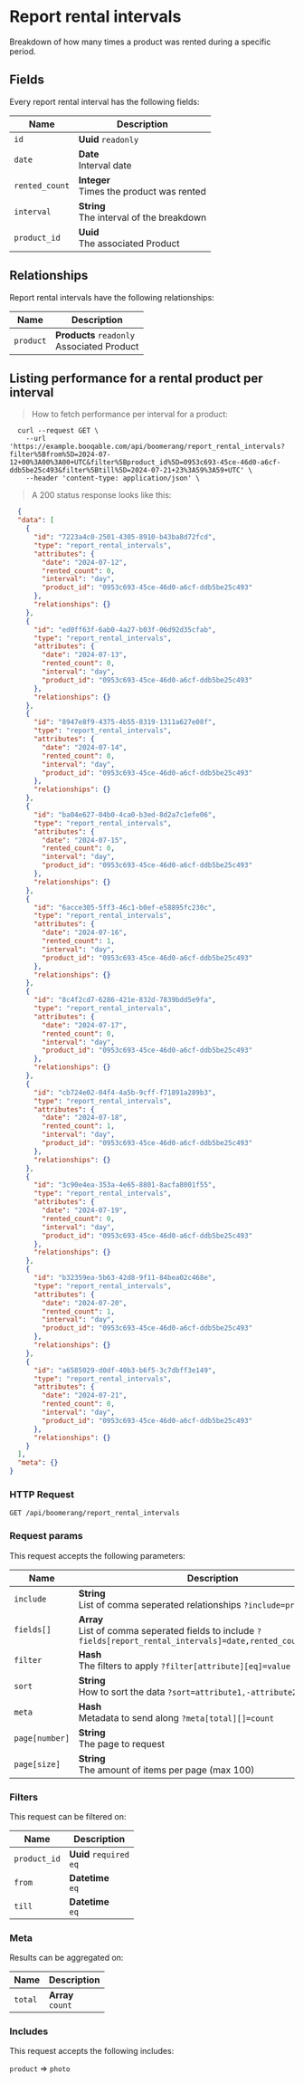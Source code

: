 # Report rental intervals

Breakdown of how many times a product was rented during a specific period.

## Fields
Every report rental interval has the following fields:

Name | Description
-- | --
`id` | **Uuid** `readonly`<br>
`date` | **Date** <br>Interval date
`rented_count` | **Integer** <br>Times the product was rented
`interval` | **String** <br>The interval of the breakdown
`product_id` | **Uuid** <br>The associated Product


## Relationships
Report rental intervals have the following relationships:

Name | Description
-- | --
`product` | **Products** `readonly`<br>Associated Product


## Listing performance for a rental product per interval



> How to fetch performance per interval for a product:

```shell
  curl --request GET \
    --url 'https://example.booqable.com/api/boomerang/report_rental_intervals?filter%5Bfrom%5D=2024-07-12+00%3A00%3A00+UTC&filter%5Bproduct_id%5D=0953c693-45ce-46d0-a6cf-ddb5be25c493&filter%5Btill%5D=2024-07-21+23%3A59%3A59+UTC' \
    --header 'content-type: application/json' \
```

> A 200 status response looks like this:

```json
  {
  "data": [
    {
      "id": "7223a4c0-2501-4305-8910-b43ba8d72fcd",
      "type": "report_rental_intervals",
      "attributes": {
        "date": "2024-07-12",
        "rented_count": 0,
        "interval": "day",
        "product_id": "0953c693-45ce-46d0-a6cf-ddb5be25c493"
      },
      "relationships": {}
    },
    {
      "id": "ed0ff63f-6ab0-4a27-b03f-06d92d35cfab",
      "type": "report_rental_intervals",
      "attributes": {
        "date": "2024-07-13",
        "rented_count": 0,
        "interval": "day",
        "product_id": "0953c693-45ce-46d0-a6cf-ddb5be25c493"
      },
      "relationships": {}
    },
    {
      "id": "8947e8f9-4375-4b55-8319-1311a627e08f",
      "type": "report_rental_intervals",
      "attributes": {
        "date": "2024-07-14",
        "rented_count": 0,
        "interval": "day",
        "product_id": "0953c693-45ce-46d0-a6cf-ddb5be25c493"
      },
      "relationships": {}
    },
    {
      "id": "ba04e627-04b0-4ca0-b3ed-8d2a7c1efe06",
      "type": "report_rental_intervals",
      "attributes": {
        "date": "2024-07-15",
        "rented_count": 0,
        "interval": "day",
        "product_id": "0953c693-45ce-46d0-a6cf-ddb5be25c493"
      },
      "relationships": {}
    },
    {
      "id": "6acce305-5ff3-46c1-b0ef-e58895fc230c",
      "type": "report_rental_intervals",
      "attributes": {
        "date": "2024-07-16",
        "rented_count": 1,
        "interval": "day",
        "product_id": "0953c693-45ce-46d0-a6cf-ddb5be25c493"
      },
      "relationships": {}
    },
    {
      "id": "8c4f2cd7-6286-421e-832d-7839bdd5e9fa",
      "type": "report_rental_intervals",
      "attributes": {
        "date": "2024-07-17",
        "rented_count": 0,
        "interval": "day",
        "product_id": "0953c693-45ce-46d0-a6cf-ddb5be25c493"
      },
      "relationships": {}
    },
    {
      "id": "cb724e02-04f4-4a5b-9cff-f71891a289b3",
      "type": "report_rental_intervals",
      "attributes": {
        "date": "2024-07-18",
        "rented_count": 1,
        "interval": "day",
        "product_id": "0953c693-45ce-46d0-a6cf-ddb5be25c493"
      },
      "relationships": {}
    },
    {
      "id": "3c90e4ea-353a-4e65-8801-8acfa8001f55",
      "type": "report_rental_intervals",
      "attributes": {
        "date": "2024-07-19",
        "rented_count": 0,
        "interval": "day",
        "product_id": "0953c693-45ce-46d0-a6cf-ddb5be25c493"
      },
      "relationships": {}
    },
    {
      "id": "b32359ea-5b63-42d8-9f11-84bea02c468e",
      "type": "report_rental_intervals",
      "attributes": {
        "date": "2024-07-20",
        "rented_count": 1,
        "interval": "day",
        "product_id": "0953c693-45ce-46d0-a6cf-ddb5be25c493"
      },
      "relationships": {}
    },
    {
      "id": "a6585029-d0df-40b3-b6f5-3c7dbff3e149",
      "type": "report_rental_intervals",
      "attributes": {
        "date": "2024-07-21",
        "rented_count": 0,
        "interval": "day",
        "product_id": "0953c693-45ce-46d0-a6cf-ddb5be25c493"
      },
      "relationships": {}
    }
  ],
  "meta": {}
}
```

### HTTP Request

`GET /api/boomerang/report_rental_intervals`

### Request params

This request accepts the following parameters:

Name | Description
-- | --
`include` | **String** <br>List of comma seperated relationships `?include=product`
`fields[]` | **Array** <br>List of comma seperated fields to include `?fields[report_rental_intervals]=date,rented_count,interval`
`filter` | **Hash** <br>The filters to apply `?filter[attribute][eq]=value`
`sort` | **String** <br>How to sort the data `?sort=attribute1,-attribute2`
`meta` | **Hash** <br>Metadata to send along `?meta[total][]=count`
`page[number]` | **String** <br>The page to request
`page[size]` | **String** <br>The amount of items per page (max 100)


### Filters

This request can be filtered on:

Name | Description
-- | --
`product_id` | **Uuid** `required`<br>`eq`
`from` | **Datetime** <br>`eq`
`till` | **Datetime** <br>`eq`


### Meta

Results can be aggregated on:

Name | Description
-- | --
`total` | **Array** <br>`count`


### Includes

This request accepts the following includes:

`product` => 
`photo`







